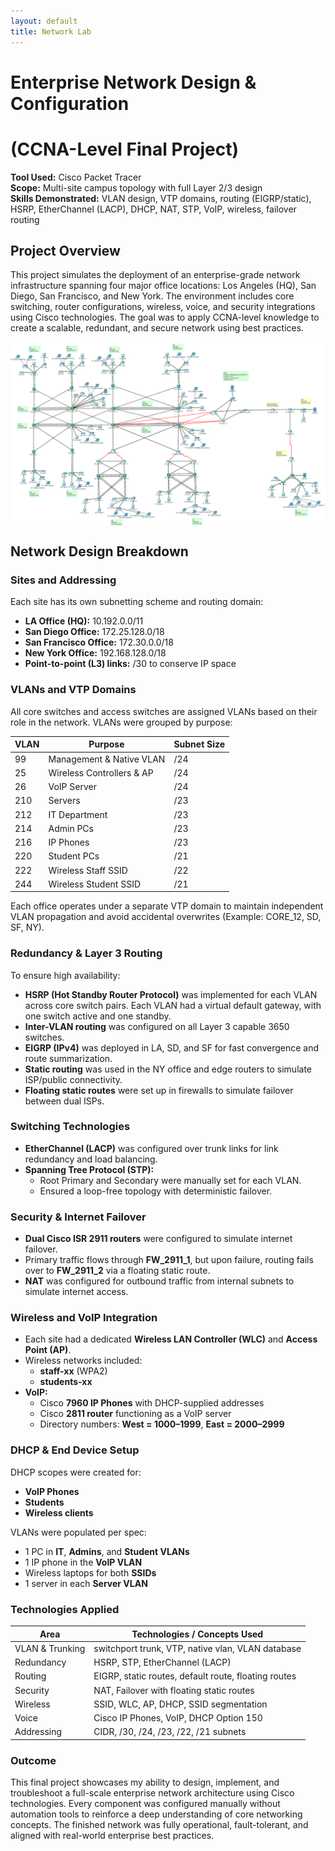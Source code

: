 ```yaml
---
layout: default
title: Network Lab
---
```


# Enterprise Network Design & Configuration 
# (CCNA-Level Final Project)

**Tool Used:** Cisco Packet Tracer  
**Scope:** Multi-site campus topology with full Layer 2/3 design  
**Skills Demonstrated:** VLAN design, VTP domains, routing (EIGRP/static), HSRP, EtherChannel (LACP), DHCP, NAT, STP, VoIP, wireless, failover routing

## Project Overview
This project simulates the deployment of an enterprise-grade network infrastructure spanning four major office locations: Los Angeles (HQ), San Diego, San Francisco, and New York. The environment includes core switching, router configurations, wireless, voice, and security integrations using Cisco technologies. The goal was to apply CCNA-level knowledge to create a scalable, redundant, and secure network using best practices.

<!-- Image Container with margin for spacing -->
<div style="display: flex; justify-content: center; align-items: center; margin-bottom: 20px;">
  <img id="networkTopology" src="../Assets/Network_Lab/Network_Topology.png" alt="Network Topology" style="cursor: pointer; max-width: 100%; height: auto;" onclick="expandImage()" />
</div>

<!-- Expanded Image (Hidden by Default) -->
<div id="expandedImageContainer" style="display: none; position: fixed; top: 0; left: 0; right: 0; bottom: 0; background-color: rgba(0, 0, 0, 0.8); justify-content: center; align-items: center; z-index: 9999;">
  <img id="expandedImage" src="../Assets/Network_Lab/Network_Topology.png" alt="Expanded Network Topology" style="max-width: 90%; max-height: 90%; cursor: pointer;" onclick="closeImage()" />
</div>

<!-- JavaScript to Expand/Close Image -->
<script>
  function expandImage() {
    document.getElementById("expandedImageContainer").style.display = "flex";
  }

  function closeImage() {
    document.getElementById("expandedImageContainer").style.display = "none";
  }
</script>


## Network Design Breakdown

### Sites and Addressing
Each site has its own subnetting scheme and routing domain:

- **LA Office (HQ):** 10.192.0.0/11
- **San Diego Office:** 172.25.128.0/18
- **San Francisco Office:** 172.30.0.0/18
- **New York Office:** 192.168.128.0/18
- **Point-to-point (L3) links:** /30 to conserve IP space

### VLANs and VTP Domains
All core switches and access switches are assigned VLANs based on their role in the network. VLANs were grouped by purpose:

| VLAN | Purpose | Subnet Size |
|------|---------|-------------|
| 99   | Management & Native VLAN | /24 |
| 25   | Wireless Controllers & AP | /24 |
| 26   | VoIP Server | /24 |
| 210  | Servers | /23 |
| 212  | IT Department | /23 |
| 214  | Admin PCs | /23 |
| 216  | IP Phones | /23 |
| 220  | Student PCs | /21 |
| 222  | Wireless Staff SSID | /22 |
| 244  | Wireless Student SSID | /21 |

Each office operates under a separate VTP domain to maintain independent VLAN propagation and avoid accidental overwrites (Example: CORE_12, SD, SF, NY).

### Redundancy & Layer 3 Routing
To ensure high availability:

- **HSRP (Hot Standby Router Protocol)** was implemented for each VLAN across core switch pairs. Each VLAN had a virtual default gateway, with one switch active and one standby.
- **Inter-VLAN routing** was configured on all Layer 3 capable 3650 switches.
- **EIGRP (IPv4)** was deployed in LA, SD, and SF for fast convergence and route summarization.
- **Static routing** was used in the NY office and edge routers to simulate ISP/public connectivity.
- **Floating static routes** were set up in firewalls to simulate failover between dual ISPs.

### Switching Technologies
- **EtherChannel (LACP)** was configured over trunk links for link redundancy and load balancing.
- **Spanning Tree Protocol (STP):**
  - Root Primary and Secondary were manually set for each VLAN.
  - Ensured a loop-free topology with deterministic failover.

### Security & Internet Failover
- **Dual Cisco ISR 2911 routers** were configured to simulate internet failover.
- Primary traffic flows through **FW_2911_1**, but upon failure, routing fails over to **FW_2911_2** via a floating static route.
- **NAT** was configured for outbound traffic from internal subnets to simulate internet access.

### Wireless and VoIP Integration
- Each site had a dedicated **Wireless LAN Controller (WLC)** and **Access Point (AP)**.
- Wireless networks included:
  - **staff-xx** (WPA2)
  - **students-xx**
- **VoIP:**
  - Cisco **7960 IP Phones** with DHCP-supplied addresses
  - Cisco **2811 router** functioning as a VoIP server
  - Directory numbers: **West = 1000–1999**, **East = 2000–2999**

### DHCP & End Device Setup
DHCP scopes were created for:
- **VoIP Phones**
- **Students**
- **Wireless clients**

VLANs were populated per spec:
- 1 PC in **IT**, **Admins**, and **Student VLANs**
- 1 IP phone in the **VoIP VLAN**
- Wireless laptops for both **SSIDs**
- 1 server in each **Server VLAN**

### Technologies Applied

| Area         | Technologies / Concepts Used |
|--------------|------------------------------|
| VLAN & Trunking | switchport trunk, VTP, native vlan, VLAN database |
| Redundancy   | HSRP, STP, EtherChannel (LACP) |
| Routing      | EIGRP, static routes, default route, floating routes |
| Security     | NAT, Failover with floating static routes |
| Wireless     | SSID, WLC, AP, DHCP, SSID segmentation |
| Voice        | Cisco IP Phones, VoIP, DHCP Option 150 |
| Addressing   | CIDR, /30, /24, /23, /22, /21 subnets |

### Outcome
This final project showcases my ability to design, implement, and troubleshoot a full-scale enterprise network architecture using Cisco technologies. Every component was configured manually without automation tools to reinforce a deep understanding of core networking concepts. The finished network was fully operational, fault-tolerant, and aligned with real-world enterprise best practices.










